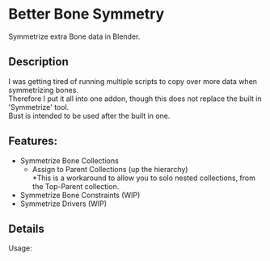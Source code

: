 # Better Bone Symmetry
Symmetrize extra Bone data in Blender.

## Description
I was getting tired of running multiple scripts to copy over more data when symmetrizing bones.  
Therefore I put it all into one addon, though this does not replace the built in 'Symmetrize' tool.  
Bust is intended to be used after the built in one.

## Features:
- Symmetrize Bone Collections
  - Assign to Parent Collections (up the hierarchy)  
    *This is a workaround to allow you to solo nested collections, from the Top-Parent collection.
- Symmetrize Bone Constraints (WIP)
- Symmetrize Drivers (WIP)


## Details
Usage: 
